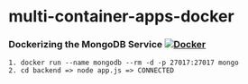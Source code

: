 # multi-container-apps-docker


### **Dockerizing the MongoDB Service** [![Docker](https://img.shields.io/badge/Docker-20232A?style=for-the-badge&logo=docker&logoColor=61DAFB)](https://github.com/virus231)
    1. docker run --name mongodb --rm -d -p 27017:27017 mongo
    2. cd backend => node app.js => CONNECTED
    

